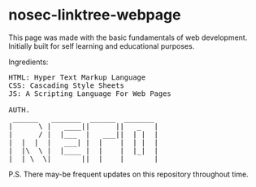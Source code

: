 # nosec-linktree-webpage

This page was made with the basic fundamentals of web development. Initially built for self learning and educational purposes.

Ingredients:
<pre>
HTML: Hyper Text Markup Language
CSS: Cascading Style Sheets
JS: A Scripting Language For Web Pages

AUTH.
 ______   _______  ______  _______
|      \ |   ____||      ||   _   |
|      / |  |___  |   ___||  | |  |
|  |  |  |   ___| |  |    |  | |  |
|  |\  \ |  |____ |  |    |  |_|  |
|__| \__\|_______||__|    |_______|
</pre>
P.S. There may-be frequent updates on this repository throughout time.
